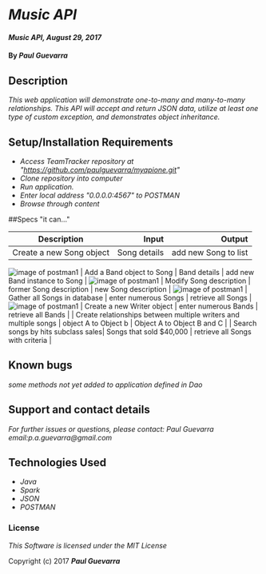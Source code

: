 # _Music API_

#### _Music API, August 29, 2017_

#### By _**Paul Guevarra**_

## Description

_This web application will demonstrate one-to-many and many-to-many relationships. This API will accept and return JSON data, utilize at least one type of custom exception, and demonstrates object inheritance._

## Setup/Installation Requirements

* _Access TeamTracker repository at "https://github.com/paulguevarra/myapione.git"_
* _Clone repository into computer_
* _Run application._
* _Enter local address "0.0.0.0:4567" to POSTMAN_
* _Browse through content_

##Specs "it can..."

| Description                                        | Input                                       | Output              |
| -------------------------------------------------- | -------------------------------------------:| ------------------: |
| Create a new Song object | Song details | add new Song to list |
![image of postman1](https://github.com/paulguevarra/myapione/src/main/resources/public/images/music_postman3.tff?raw=true)
| Add a Band object to Song  | Band details | add new Band instance to Song |
![image of postman1](https://github.com/paulguevarra/myapione/src/main/resources/public/images/music_postman1.tff?raw=true)
| Modify Song description  | former Song description | new Song description |
![image of postman1](https://github.com/paulguevarra/myapione/src/main/resources/public/images/music_postman5.tff?raw=true)
| Gather all Songs in database | enter numerous Songs   | retrieve all Songs |
![image of postman1](https://github.com/paulguevarra/myapione/src/main/resources/public/images/music_postman2.tff?raw=true)
| Create a new Writer object | enter numerous Bands   | retrieve all Bands |
| Create relationships between multiple writers and multiple songs | object A to Object b   | Object A to Object B and C  |
| Search songs by hits subclass sales| Songs that sold $40,000   | retrieve all Songs with criteria |
## Known bugs
_some methods not yet added to application defined in Dao_

## Support and contact details

_For further issues or questions, please contact: Paul Guevarra email:p.a.guevarra@gmail.com_

## Technologies Used

* _Java_
* _Spark_
* _JSON_
* _POSTMAN_


### License

*This Software is licensed under the MIT License*

Copyright (c) 2017 **_Paul Guevarra_**
